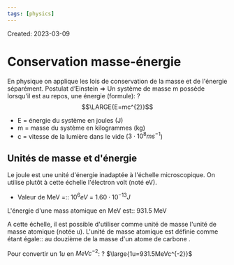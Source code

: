 ```yaml
---
tags: [physics] 
---
```

Created: 2023-03-09

# Conservation masse-énergie

En physique on applique les lois de conservation de la masse et de l'énergie séparément.
Postulat d’Einstein => Un système de masse m possède lorsqu'il est au repos, une énergie (formule):
?
$$\LARGE{E=mc^{2}}$$
- E = énergie du système en joules (J)
- m = masse du système en kilogrammes (kg)
- c = vitesse de la lumière dans le vide ($3\cdot 10^{8} ms^{-1}$)
<!--SR:!2024-04-30,244,250-->

## Unités de masse et d'énergie

Le joule est une unité d'énergie inadaptée à l'échelle microscopique. On utilise plutôt à cette échelle l'électron volt (noté eV).
- Valeur de MeV =:: $10^{6}eV$ = $1.60\cdot 10^{-13}J$
<!--SR:!2024-04-27,39,130-->

L'énergie d'une mass atomique en MeV est:: 931.5 MeV
<!--SR:!2024-04-09,35,237-->

A cette échelle, il est possible d'utiliser comme unité de masse l'unité de masse atomique (notée u). L'unité de masse atomique est définie comme étant égale:: au douzième de la masse d'un atome de carbone .
<!--SR:!2024-10-09,343,250-->

Pour convertir un $1u$  en $MeVc^{-2}$:
?
$\large{1u=931.5MeVc^{-2}}$
<!--SR:!2024-07-01,165,230-->
